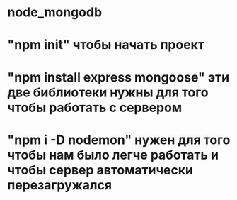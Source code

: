 # node_mongodb

# "npm init" чтобы начать проект 
# "npm install express mongoose" эти две библиотеки нужны для того чтобы работать с сервером
# "npm i -D nodemon" нужен для того чтобы нам было легче работать и чтобы сервер автоматически перезагружался
